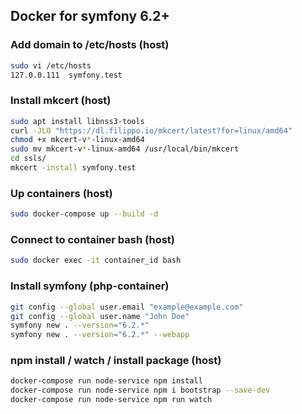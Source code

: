 ## Docker for symfony 6.2+

### Add domain to /etc/hosts (host)

```bash
sudo vi /etc/hosts
127.0.0.111  symfony.test
```

### Install mkcert (host)

```bash
sudo apt install libnss3-tools
curl -JLO "https://dl.filippo.io/mkcert/latest?for=linux/amd64"
chmod +x mkcert-v*-linux-amd64
sudo mv mkcert-v*-linux-amd64 /usr/local/bin/mkcert
cd ssls/
mkcert -install symfony.test
```

### Up containers (host)

```bash
sudo docker-compose up --build -d
```

### Connect to container bash (host)

```bash
sudo docker exec -it container_id bash
```

### Install symfony (php-container)

```bash
git config --global user.email "example@example.com"
git config --global user.name "John Doe"
symfony new . --version="6.2.*"
symfony new . --version="6.2.*" --webapp
```

### npm install / watch / install package (host)

```bash
docker-compose run node-service npm install
docker-compose run node-service npm i bootstrap --save-dev
docker-compose run node-service npm run watch
```
